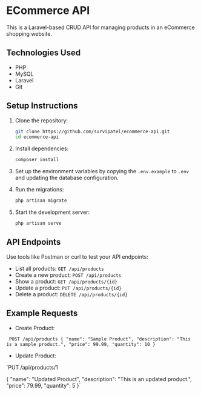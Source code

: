 # ECommerce API

This is a Laravel-based CRUD API for managing products in an eCommerce shopping website.

## Technologies Used
- PHP
- MySQL
- Laravel
- Git

## Setup Instructions

1. Clone the repository:
   ```bash
   git clone https://github.com/survipatel/ecommerce-api.git
   cd ecommerce-api
2. Install dependencies:
    ```bash
   composer install
4. Set up the environment variables by copying the `.env.example` to `.env` and updating the database configuration.
   
6. Run the migrations:
    ```bash
   php artisan migrate
7. Start the development server:
    ```bash
   php artisan serve
   
## API Endpoints

Use tools like Postman or curl to test your API endpoints:

* List all products: `GET /api/products`
* Create a new product: `POST /api/products`
* Show a product: `GET /api/products/{id}`
* Update a product: `PUT /api/products/{id}`
* Delete a product: `DELETE /api/products/{id}`

## Example Requests
* Create Product:
  
 ` POST /api/products
{
    "name": "Sample Product",
    "description": "This is a sample product.",
    "price": 99.99,
    "quantity": 10
}`


* Update Product:
 
 `PUT /api/products/1

 {
    "name": "Updated Product",
    "description": "This is an updated product.",
    "price": 79.99,
    "quantity": 5
}`




   

